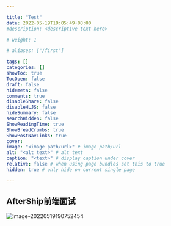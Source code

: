 ```yaml
---

title: "Test"
date: 2022-05-19T19:05:49+08:00
#description: <descriptive text here>

# weight: 1

# aliases: ["/first"]

tags: []
categories: []
showToc: true
TocOpen: false
draft: false
hidemeta: false
comments: true
disableShare: false
disableHLJS: false
hideSummary: false
searchHidden: false
ShowReadingTime: true
ShowBreadCrumbs: true
ShowPostNavLinks: true
cover:
image: "<image path/url>" # image path/url
alt: "<alt text>" # alt text
caption: "<text>" # display caption under cover
relative: false # when using page bundles set this to true
hidden: true # only hide on current single page

---
```




## AfterShip前端面试

![image-20220519190752454](https://cdn.jsdelivr.net/gh/BallerJay/oss_images@master/blog/2022/05/2022-05-19/image-20220519190752454.png)
